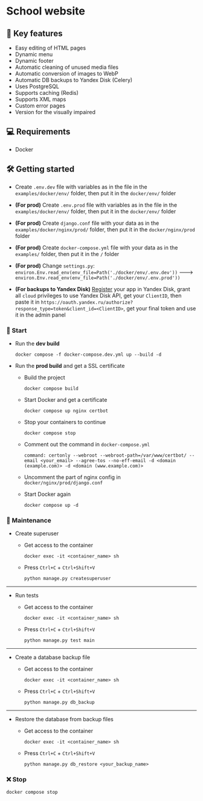 # School website

## :book: Key features

- Easy editing of HTML pages
- Dynamic menu
- Dynamic footer
- Automatic cleaning of unused media files
- Automatic conversion of images to WebP
- Automatic DB backups to Yandex Disk (Celery)
- Uses PostgreSQL
- Supports caching (Redis)
- Supports XML maps
- Custom error pages
- Version for the visually impaired

## :computer: Requirements

- Docker

## :hammer_and_wrench: Getting started

- Create `.env.dev` file with variables as in the file in the `examples/docker/env/` folder, then put it in the `docker/env/` folder

- **(For prod)** Create `.env.prod` file with variables as in the file in the `examples/docker/env/` folder, then put it in the `docker/env/` folder

- **(For prod)** Create `django.conf` file with your data as in the `examples/docker/nginx/prod/` folder, then put it in the `docker/nginx/prod` folder

- **(For prod)** Create `docker-compose.yml` file with your data as in the `examples/` folder, then put it in the `/` folder

- **(For prod)** Change `settings.py`: `environ.Env.read_env(env_file=Path('./docker/env/.env.dev'))` ---> `environ.Env.read_env(env_file=Path('./docker/env/.env.prod'))`

- **(For backups to Yandex Disk)** [Register](https://oauth.yandex.ru/client/new) your app in Yandex Disk, grant all `cloud` privileges to use Yandex Disk API, get your `ClientID`, then paste it in `https://oauth.yandex.ru/authorize?response_type=token&client_id=<ClientID>`, get your final token and use it in the admin panel

### :rocket: Start

- Run the **dev build**

    ```shell
    docker compose -f docker-compose.dev.yml up --build -d
    ```

- Run the **prod build** and get a SSL certificate

  - Build the project

    ```shell
    docker compose build
    ```

  - Start Docker and get a certificate

    ```shell
    docker compose up nginx certbot
    ```

  - Stop your containers to continue

    ```shell
    docker compose stop
    ```

  - Comment out the command in `docker-compose.yml`

    ```shell
    command: certonly --webroot --webroot-path=/var/www/certbot/ --email <your_email> --agree-tos --no-eff-email -d <domain (example.com)> -d <domain (www.example.com)>
    ```

  - Uncomment the part of nginx config in `docker/nginx/prod/django.conf`

  - Start Docker again

    ```shell
    docker compose up -d
    ```

### :construction_worker: Maintenance

- Create superuser

  - Get access to the container

     ```shell
    docker exec -it <container_name> sh
    ```

  - Press `Ctrl+C` + `Ctrl+Shift+V`

    ```shell
    python manage.py createsuperuser
    ```

---

- Run tests

  - Get access to the container

     ```shell
    docker exec -it <container_name> sh
    ```

  - Press `Ctrl+C` + `Ctrl+Shift+V`

    ```shell
    python manage.py test main
    ```

---

- Create a database backup file

  - Get access to the container

     ```shell
    docker exec -it <container_name> sh
    ```

  - Press `Ctrl+C` + `Ctrl+Shift+V`

    ```shell
    python manage.py db_backup
    ```

---

- Restore the database from backup files

  - Get access to the container

     ```shell
    docker exec -it <container_name> sh
    ```

  - Press `Ctrl+C` + `Ctrl+Shift+V`

    ```shell
    python manage.py db_restore <your_backup_name>
    ```

### :x: Stop

```shell
docker compose stop
```

